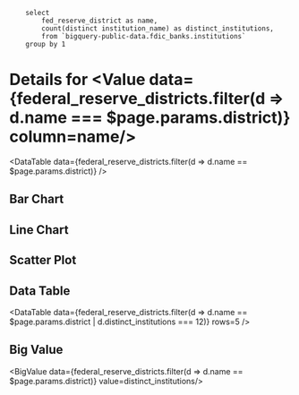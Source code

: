 
```federal_reserve_districts
    select 
        fed_reserve_district as name, 
        count(distinct institution_name) as distinct_institutions,
        from `bigquery-public-data.fdic_banks.institutions`
    group by 1
```

# Details for <Value data={federal_reserve_districts.filter(d => d.name === $page.params.district)} column=name/>

<DataTable data={federal_reserve_districts.filter(d => d.name == $page.params.district)} />

## Bar Chart
<BarChart
    data={federal_reserve_districts}
    x=name
    y=distinct_institutions
/>

## Line Chart
<LineChart
    data={federal_reserve_districts}
    x=name
    y=distinct_institutions
/>

## Scatter Plot
<ScatterPlot
    data={federal_reserve_districts}
    x=name
    y=distinct_institutions
/>

## Data Table
<DataTable
    data={federal_reserve_districts.filter(d => d.name == $page.params.district | d.distinct_institutions === 12)}
    rows=5
    />

<DataTable data={federal_reserve_districts} rows=2/>

## Big Value
<BigValue data={federal_reserve_districts.filter(d => d.name == $page.params.district)} value=distinct_institutions/>